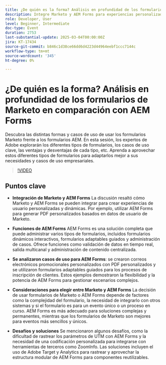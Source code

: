 ```yaml
---
title: ¿De quién es la forma? Análisis en profundidad de los formularios de Marketo en comparación con AEM Forms
description: Integre Marketo y AEM Forms para experiencias personalizadas como PDF personalizados. AEM Forms gestiona formularios complejos con validación en tiempo real y administración centralizada.
role: Developer, User
level: Beginner, Intermediate
doc-type: Event
duration: 2753
last-substantial-update: 2025-03-04T00:00:00Z
jira: KT-17434
source-git-commit: b846c1d38ce66dd6d4223d44964eebf1ccc7144c
workflow-type: tm+mt
source-wordcount: '345'
ht-degree: 0%

---
```



# ¿De quién es la forma? Análisis en profundidad de los formularios de Marketo en comparación con AEM Forms

Descubra las distintas formas y casos de uso de usar los formularios Marketo frente a los formularios AEM. En esta sesión, los expertos de Adobe explorarán los diferentes tipos de formularios, los casos de uso clave, las ventajas y desventajas de cada tipo, etc. Aprenda a aprovechar estos diferentes tipos de formularios para adaptarlos mejor a sus necesidades y casos de uso empresariales.

>[!VIDEO](https://video.tv.adobe.com/v/3448534/?learn=on&enablevpops)

## Puntos clave

* **Integración de Marketo y AEM Forms** La discusión resaltó cómo Marketo y AEM Forms se pueden integrar para crear experiencias de usuario personalizadas y dinámicas. Por ejemplo, utilizar AEM Forms para generar PDF personalizados basados en datos de usuario de Marketo.

* **Funciones de AEM Forms** AEM Forms es una solución completa que puede administrar varios tipos de formularios, incluidos formularios dinámicos interactivos, formularios adaptables guiados y administración de casos. Ofrece funciones como validación de datos en tiempo real, salida multicanal y administración de contenido centralizada.

* **Se analizaron casos de uso para AEM Forms**: se crearon correos electrónicos promocionales personalizados con PDF personalizados y se utilizaron formularios adaptables guiados para los procesos de inscripción de clientes. Estos ejemplos demostraron la flexibilidad y la potencia de AEM Forms para gestionar escenarios complejos.

* **Consideraciones para elegir entre Marketo y AEM Forms** La decisión de usar formularios de Marketo o AEM Forms depende de factores como la complejidad del formulario, la necesidad de integrarlo con otros sistemas y si el formulario es para un evento único o un proceso en curso. AEM Forms es más adecuado para soluciones complejas y permanentes, mientras que los formularios de Marketo son mejores para eventos más sencillos y únicos.

* **Desafíos y soluciones** Se mencionaron algunos desafíos, como la dificultad de rastrear los parámetros de UTM con AEM Forms y la necesidad de una codificación personalizada para integrarse con herramientas de terceros como ZoomInfo. Las soluciones incluyen el uso de Adobe Target y Analytics para rastrear y aprovechar la estructura modular de AEM Forms para componentes reutilizables.